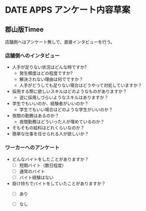 # DATE APPS アンケート内容草案

## 郡山版Timee

店舗側へはアンケート無しで、直接インタビューを行う。

### 店舗側へのインタビュー

- 人手が足りない状況はどんな時ですか?
  - 発生頻度はどの程度ですか?
  - 解決されない理由は何でですか？
  - 人手がどうしても足りない場合はどうやって対処していますか？
- 採用する際に欲しいスキルはどのようなものがありますか？
  - 逆に採用しづらいようなスキルはありますか？
- 学生でもいいのか、経験者がいいのか？
  - 学生でもいい場合はどのような学生がいいのか？
- 夜間の勤務はあるのか？
  - 夜間勤務はどういった人が埋めているのか？
- そもそもの給料はどれくらいなのか？
-  簡単な仕事を任せられる人が欲しいか？

### ワーカーへのアンケート

- どんなバイトをしたことがありますか？
  - [ ] 短期バイト（数日程度）
  - [ ] 通常のバイト
  - [ ] バイト経験はない

- 掛け持ちでバイトをしていたことがありますか？
  - [ ] あり
  - [ ] なし



